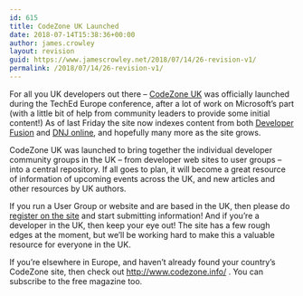 ```yaml
---
id: 615
title: CodeZone UK Launched
date: 2018-07-14T15:38:36+00:00
author: james.crowley
layout: revision
guid: https://www.jamescrowley.net/2018/07/14/26-revision-v1/
permalink: /2018/07/14/26-revision-v1/
---
```

For all you UK developers out there &#8211; [CodeZone UK](http://www.codezone.org.uk/) was officially launched during the TechEd Europe conference, after a lot of work on Microsoft&#8217;s part (with a little bit of help from community leaders to provide some initial content!) As of last Friday the site now indexes content from both [Developer Fusion](http://www.developerfusion.com/) and [DNJ online](http://dnjonline.com/), and hopefully many more as the site grows.

CodeZone UK was launched to bring together the individual developer community groups in the UK &#8211; from developer web sites to user groups &#8211; into a central repository. If all goes to plan, it will become a great resource of information of upcoming events across the UK, and new articles and other resources by UK authors.

If you run a User Group or website and are based in the UK, then please do [register on the site](http://www.codezone.org.uk/Registration.Codezone) and start submitting information! And if you&#8217;re a developer in the UK, then keep your eye out! The site has a few rough edges at the moment, but we&#8217;ll be working hard to make this a valuable resource for everyone in the UK.

If you&#8217;re elsewhere in Europe, and haven&#8217;t already found your country&#8217;s CodeZone site, then check out <http://www.codezone.info/> . You can subscribe to the free magazine too.